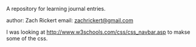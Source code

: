 A repository for learning journal entries.

author: Zach Rickert
email: zachrickert@gmail.com


I was looking at <http://www.w3schools.com/css/css_navbar.asp> to makse some of the css.
